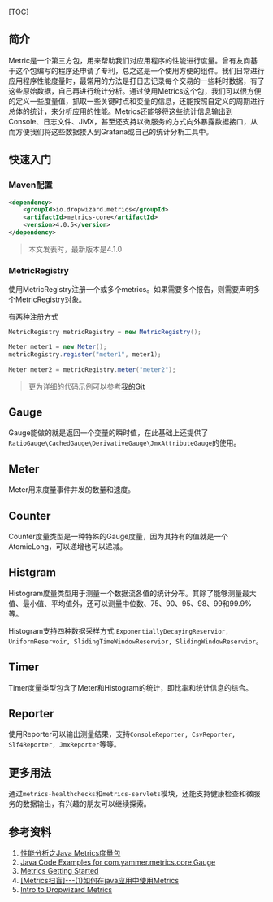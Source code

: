 [TOC]

## 简介
Metric是一个第三方包，用来帮助我们对应用程序的性能进行度量。曾有友商基于这个包编写的程序还申请了专利，总之这是一个使用方便的组件。我们日常进行应用程序性能度量时，最常用的方法是打日志记录每个交易的一些耗时数据，有了这些原始数据，自己再进行统计分析。通过使用Metrics这个包，我们可以很方便的定义一些度量值，抓取一些关键时点和变量的信息，还能按照自定义的周期进行总体的统计，来分析应用的性能。Metrics还能够将这些统计信息输出到Console、日志文件、JMX，甚至还支持以微服务的方式向外暴露数据接口，从而方便我们将这些数据接入到Grafana或自己的统计分析工具中。

## 快速入门
### Maven配置
```xml
<dependency>
    <groupId>io.dropwizard.metrics</groupId>
    <artifactId>metrics-core</artifactId>
    <version>4.0.5</version>
</dependency>
```
> 本文发表时，最新版本是4.1.0

### MetricRegistry
使用MetricRegistry注册一个或多个metrics。如果需要多个报告，则需要声明多个MetricRegistry对象。

有两种注册方式
```java
MetricRegistry metricRegistry = new MetricRegistry();

Meter meter1 = new Meter();
metricRegistry.register("meter1", meter1);
 
Meter meter2 = metricRegistry.meter("meter2");
```

> 更为详细的代码示例可以参考[我的Git](https://github.com/cocowool/sh-valley)

## Gauge
Gauge能做的就是返回一个变量的瞬时值，在此基础上还提供了`RatioGauge\CachedGauge\DerivativeGauge\JmxAttributeGauge`的使用。

## Meter
Meter用来度量事件并发的数量和速度。

## Counter
Counter度量类型是一种特殊的Gauge度量，因为其持有的值就是一个AtomicLong，可以递增也可以递减。

## Histgram
Histogram度量类型用于测量一个数据流各值的统计分布。其除了能够测量最大值、最小值、平均值外，还可以测量中位数、75、90、95、98、99和99.9%等。

Histogram支持四种数据采样方式 `ExponentiallyDecayingReservior, UniformReservoir, SlidingTimeWindowReservior, SlidingWindowReservior`。

## Timer
Timer度量类型包含了Meter和Histogram的统计，即比率和统计信息的综合。

## Reporter
使用Reporter可以输出测量结果，支持`ConsoleReporter, CsvReporter, Slf4Reporter, JmxReporter`等等。

## 更多用法
通过`metrics-healthchecks`和`metrics-servlets`模块，还能支持健康检查和微服务的数据输出，有兴趣的朋友可以继续探索。

## 参考资料
1. [性能分析之Java Metrics度量包](https://cloud.tencent.com/developer/article/1465669)
2. [Java Code Examples for com.yammer.metrics.core.Gauge](https://www.programcreek.com/java-api-examples/index.php?api=com.yammer.metrics.core.Gauge)
3. [Metrics Getting Started](https://metrics.dropwizard.io/4.1.0/getting-started.html)
4. [[Metrics扫盲]---(1)如何在java应用中使用Metrics](https://blog.csdn.net/zhaoyaxuan001/article/details/86659604)
5. [Intro to Dropwizard Metrics](https://www.baeldung.com/dropwizard-metrics)
